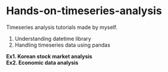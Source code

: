 # Hands-on-timeseries-analysis

Timeseries analysis tutorials made by myself.

1. Understanding datetime library
2. Handling timeseries data using pandas

**Ex1. Korean stock market analysis**  
**Ex2. Economic data analysis**

